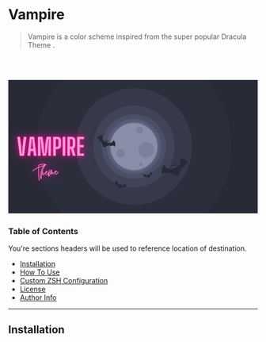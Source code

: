 # Vampire 
> Vampire is a color scheme inspired from the super popular Dracula Theme . 
<br>
<br/>

![Project Banner](./Images/Banner.png)

### Table of Contents
You're sections headers will be used to reference location of destination.

- [Installation](#Installation)
- [How To Use](#How-To-Use)
- [Custom ZSH Configuration](#Custom-ZSH-Configuration)
- [License](#license)
- [Author Info](#author-info)

---




## Installation
